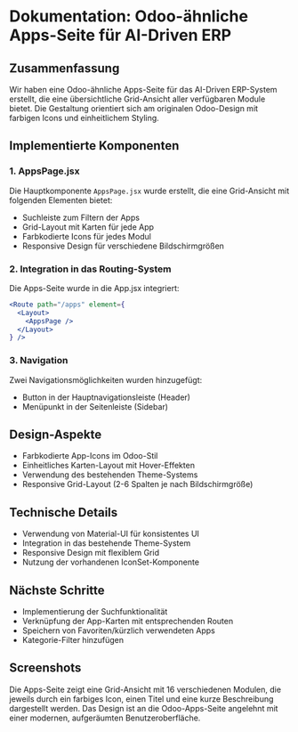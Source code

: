# Dokumentation: Odoo-ähnliche Apps-Seite für AI-Driven ERP

## Zusammenfassung
Wir haben eine Odoo-ähnliche Apps-Seite für das AI-Driven ERP-System erstellt, die eine übersichtliche Grid-Ansicht aller verfügbaren Module bietet. Die Gestaltung orientiert sich am originalen Odoo-Design mit farbigen Icons und einheitlichem Styling.

## Implementierte Komponenten

### 1. AppsPage.jsx
Die Hauptkomponente `AppsPage.jsx` wurde erstellt, die eine Grid-Ansicht mit folgenden Elementen bietet:
- Suchleiste zum Filtern der Apps
- Grid-Layout mit Karten für jede App
- Farbkodierte Icons für jedes Modul
- Responsive Design für verschiedene Bildschirmgrößen

### 2. Integration in das Routing-System
Die Apps-Seite wurde in die App.jsx integriert:
```jsx
<Route path="/apps" element={
  <Layout>
    <AppsPage />
  </Layout>
} />
```

### 3. Navigation
Zwei Navigationsmöglichkeiten wurden hinzugefügt:
- Button in der Hauptnavigationsleiste (Header)
- Menüpunkt in der Seitenleiste (Sidebar)

## Design-Aspekte
- Farbkodierte App-Icons im Odoo-Stil
- Einheitliches Karten-Layout mit Hover-Effekten
- Verwendung des bestehenden Theme-Systems
- Responsive Grid-Layout (2-6 Spalten je nach Bildschirmgröße)

## Technische Details
- Verwendung von Material-UI für konsistentes UI
- Integration in das bestehende Theme-System
- Responsive Design mit flexiblem Grid
- Nutzung der vorhandenen IconSet-Komponente

## Nächste Schritte
- Implementierung der Suchfunktionalität
- Verknüpfung der App-Karten mit entsprechenden Routen
- Speichern von Favoriten/kürzlich verwendeten Apps
- Kategorie-Filter hinzufügen

## Screenshots
Die Apps-Seite zeigt eine Grid-Ansicht mit 16 verschiedenen Modulen, die jeweils durch ein farbiges Icon, einen Titel und eine kurze Beschreibung dargestellt werden. Das Design ist an die Odoo-Apps-Seite angelehnt mit einer modernen, aufgeräumten Benutzeroberfläche. 